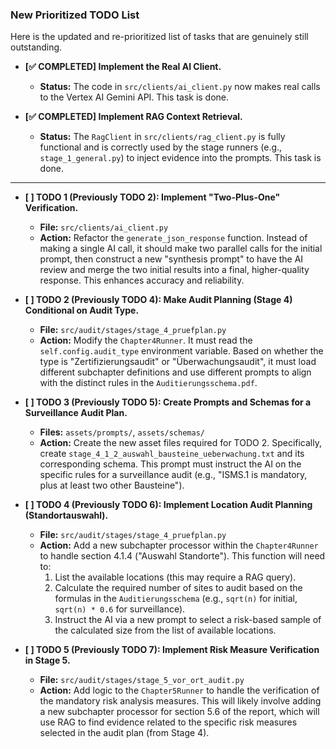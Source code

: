 ### **New Prioritized TODO List**

Here is the updated and re-prioritized list of tasks that are genuinely still outstanding.

*   **[✅ COMPLETED] Implement the Real AI Client.**
    *   **Status:** The code in `src/clients/ai_client.py` now makes real calls to the Vertex AI Gemini API. This task is done.

*   **[✅ COMPLETED] Implement RAG Context Retrieval.**
    *   **Status:** The `RagClient` in `src/clients/rag_client.py` is fully functional and is correctly used by the stage runners (e.g., `stage_1_general.py`) to inject evidence into the prompts. This task is done.

---
*   **[ ] TODO 1 (Previously TODO 2): Implement "Two-Plus-One" Verification.**
    *   **File:** `src/clients/ai_client.py`
    *   **Action:** Refactor the `generate_json_response` function. Instead of making a single AI call, it should make two parallel calls for the initial prompt, then construct a new "synthesis prompt" to have the AI review and merge the two initial results into a final, higher-quality response. This enhances accuracy and reliability.

*   **[ ] TODO 2 (Previously TODO 4): Make Audit Planning (Stage 4) Conditional on Audit Type.**
    *   **File:** `src/audit/stages/stage_4_pruefplan.py`
    *   **Action:** Modify the `Chapter4Runner`. It must read the `self.config.audit_type` environment variable. Based on whether the type is "Zertifizierungsaudit" or "Überwachungsaudit", it must load different subchapter definitions and use different prompts to align with the distinct rules in the `Auditierungsschema.pdf`.

*   **[ ] TODO 3 (Previously TODO 5): Create Prompts and Schemas for a Surveillance Audit Plan.**
    *   **Files:** `assets/prompts/`, `assets/schemas/`
    *   **Action:** Create the new asset files required for TODO 2. Specifically, create `stage_4_1_2_auswahl_bausteine_ueberwachung.txt` and its corresponding schema. This prompt must instruct the AI on the specific rules for a surveillance audit (e.g., "ISMS.1 is mandatory, plus at least two other Bausteine").

*   **[ ] TODO 4 (Previously TODO 6): Implement Location Audit Planning (Standortauswahl).**
    *   **File:** `src/audit/stages/stage_4_pruefplan.py`
    *   **Action:** Add a new subchapter processor within the `Chapter4Runner` to handle section 4.1.4 ("Auswahl Standorte"). This function will need to:
        1.  List the available locations (this may require a RAG query).
        2.  Calculate the required number of sites to audit based on the formulas in the `Auditierungsschema` (e.g., `sqrt(n)` for initial, `sqrt(n) * 0.6` for surveillance).
        3.  Instruct the AI via a new prompt to select a risk-based sample of the calculated size from the list of available locations.

*   **[ ] TODO 5 (Previously TODO 7): Implement Risk Measure Verification in Stage 5.**
    *   **File:** `src/audit/stages/stage_5_vor_ort_audit.py`
    *   **Action:** Add logic to the `Chapter5Runner` to handle the verification of the mandatory risk analysis measures. This will likely involve adding a new subchapter processor for section 5.6 of the report, which will use RAG to find evidence related to the specific risk measures selected in the audit plan (from Stage 4).